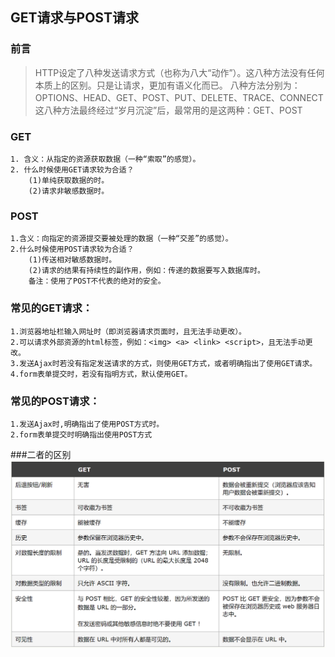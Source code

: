 ## GET请求与POST请求

### 前言
> HTTP设定了八种发送请求方式（也称为八大“动作”）。这八种方法没有任何本质上的区别。只是让请求，更加有语义化而已。
八种方法分别为：OPTIONS、HEAD、GET、POST、PUT、DELETE、TRACE、CONNECT
这八种方法最终经过“岁月沉淀”后，最常用的是这两种：GET、POST

### GET
    1. 含义：从指定的资源获取数据（一种“索取”的感觉）。
    2. 什么时候使用GET请求较为合适？
        (1)单纯获取数据的时。
        (2)请求非敏感数据时。

### POST
    1.含义：向指定的资源提交要被处理的数据（一种“交差”的感觉）。
    2.什么时候使用POST请求较为合适？
        (1)传送相对敏感数据时。
        (2)请求的结果有持续性的副作用，例如：传递的数据要写入数据库时。
        备注：使用了POST不代表的绝对的安全。
        
### 常见的GET请求：
    1.浏览器地址栏输入网址时（即浏览器请求页面时，且无法手动更改）。
    2.可以请求外部资源的html标签，例如：<img> <a> <link> <script>，且无法手动更改。
    3.发送Ajax时若没有指定发送请求的方式，则使用GET方式，或者明确指出了使用GET请求。
    4.form表单提交时，若没有指明方式，默认使用GET。
    
### 常见的POST请求：
    1.发送Ajax时,明确指出了使用POST方式时。
    2.form表单提交时明确指出使用POST方式
    
###二者的区别
![avatar](2.GET与POST对比.png)
    
